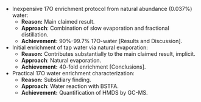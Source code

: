 - Inexpensive 17O enrichment protocol from natural abundance (0.037%) water:
    - **Reason:** Main claimed result.
    - **Approach**: Combination of slow evaporation and fractional distillation.
    - **Achievement:** 90%-99.7% 17O-water [Results and Discussion].
- Initial enrichment of tap water via natural evaporation:
    - **Reason:** Contributes substantially to the main claimed result, implicit.
    - **Approach**: Natural evaporation.
    - **Achievement:** 40-fold enrichment [Conclusions].
- Practical 17O water enrichment characterization:
    - **Reason:** Subsidiary finding.
    - **Approach**: Water reaction with BSTFA.
    - **Achievement:** Quantification of HMDS by GC-MS.
